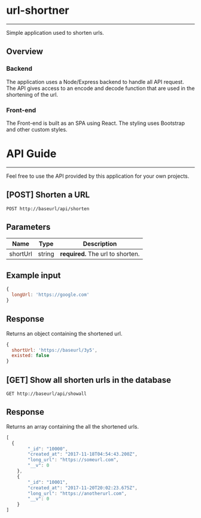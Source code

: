 # url-shortner
---------------------
Simple application used to shorten urls.

## Overview

### Backend
The application uses a Node/Express backend to handle all API request. The API gives access to an encode and decode function that are used in the shortening of the url.

### Front-end
The Front-end is built as an SPA using React. The styling uses Bootstrap
and other custom styles.

# API Guide
-----------------
Feel free to use the API provided by this application for your own projects.

## [POST] Shorten a URL
`POST http://baseurl/api/shorten`

## Parameters
| Name | Type | Description |
|------|------|-------------|
|shortUrl  |string| **required.** The url to shorten.|

## Example input
```javascript
{
  longUrl: 'https://google.com'
}
```

## Response
Returns an object containing the shortened url.

```javascript
{
  shortUrl: 'https://baseurl/3y5',
  existed: false
}
```

## [GET] Show all shorten urls in the database
`GET http://baseurl/api/showall`

## Response
Returns an array containing the all the shortened urls.

```javascript
[
  {
        "_id": "10000",
        "created_at": "2017-11-18T04:54:43.200Z",
        "long_url": "https://someurl.com",
        "__v": 0
    },
    {
        "_id": "10001",
        "created_at": "2017-11-20T20:02:23.675Z",
        "long_url": "https://anotherurl.com",
        "__v": 0
    }
]
```
